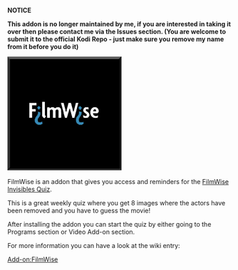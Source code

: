 __NOTICE__

__This addon is no longer maintained by me, if you are interested in taking it over then please contact me via the Issues section. (You are welcome to submit it to the official Kodi Repo - just make sure you remove my name from it before you do it)__


![FilmWise](icon.png)

FilmWise is an addon that gives you access and reminders for the [FilmWise Invisibles Quiz](http://www.filmwise.com/).

This is a great weekly quiz where you get 8 images where the actors have been removed and you have to guess the movie!

After installing the addon you can start the quiz by either going to the Programs section or Video Add-on section.

For more information you can have a look at the wiki entry:

[Add-on:FilmWise](https://github.com/robwebset/script.game.filmwise/wiki)
